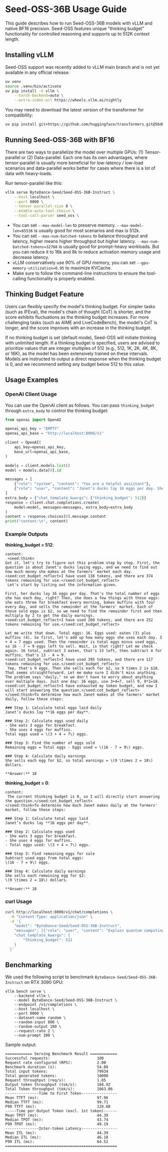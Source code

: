 # Seed-OSS-36B Usage Guide

This guide describes how to run Seed-OSS-36B models with vLLM and native BF16 precision. Seed-OSS features unique "thinking budget" functionality for controlled reasoning and supports up to 512K context length.

## Installing vLLM

Seed-OSS support was recently added to vLLM main branch and is not yet available in any official release:

```bash
uv venv
source .venv/bin/activate
uv pip install -U vllm \
    --torch-backend=auto \
    --extra-index-url https://wheels.vllm.ai/nightly
```

You may need to download the latest version of the transformer for compatibility:

```bash
uv pip install git+https://github.com/huggingface/transformers.git@56d68c6706ee052b445e1e476056ed92ac5eb383
```

## Running Seed-OSS-36B with BF16

There are two ways to parallelize the model over multiple GPUs: (1) Tensor-parallel or (2) Data-parallel. Each one has its own advantages, where tensor-parallel is usually more beneficial for low-latency / low-load scenarios and data-parallel works better for cases where there is a lot of data with heavy-loads.

Run tensor-parallel like this:

```bash
vllm serve ByteDance-Seed/Seed-OSS-36B-Instruct \
    --host localhost \
    --port 8000 \
    --tensor-parallel-size 8 \
    --enable-auto-tool-choice \
    --tool-call-parser seed_oss \
```

* You can set `--max-model-len` to preserve memory. `--max-model-len=65536` is usually good for most scenarios and max is 512k.
* You can set `--max-num-batched-tokens` to balance throughput and latency, higher means higher throughput but higher latency. `--max-num-batched-tokens=32768` is usually good for prompt-heavy workloads. But you can reduce it to 16k and 8k to reduce activation memory usage and decrease latency.
* vLLM conservatively use 90% of GPU memory, you can set `--gpu-memory-utilization=0.95` to maximize KVCache.
* Make sure to follow the command-line instructions to ensure the tool-calling functionality is properly enabled.

## Thinking Budget Feature

Users can flexibly specify the model's thinking budget. For simpler tasks (such as IFEval), the model's chain of thought (CoT) is shorter, and the score exhibits fluctuations as the thinking budget increases. For more challenging tasks (such as AIME and LiveCodeBench), the model's CoT is longer, and the score improves with an increase in the thinking budget.

If no thinking budget is set (default mode), Seed-OSS will initiate thinking with unlimited length. If a thinking budget is specified, users are advised to prioritize values that are integer multiples of 512 (e.g., 512, 1K, 2K, 4K, 8K, or 16K), as the model has been extensively trained on these intervals. Models are instructed to output a direct response when the thinking budget is 0, and we recommend setting any budget below 512 to this value.

## Usage Examples

### OpenAI Client Usage

You can use the OpenAI client as follows. You can pass `thinking_budget` through `extra_body` to control the thinking budget:

```python
from openai import OpenAI

openai_api_key = "EMPTY"
openai_api_base = "http://localhost:8000/v1"

client = OpenAI(
    api_key=openai_api_key,
    base_url=openai_api_base,
)

models = client.models.list()
model = models.data[0].id

messages = [
    {"role": "system", "content": "You are a helpful assistant"},
    {"role": "user", "content": "Janet’s ducks lay 16 eggs per day. She eats three for breakfast every morning and bakes muffins for her friends every day with four. She sells the remainder at the farmers' market daily for $2 per fresh duck egg. How much in dollars does she make every day at the farmers' market?"}
]
extra_body = {"chat_template_kwargs": {"thinking_budget": 512}}
response = client.chat.completions.create(
    model=model, messages=messages, extra_body=extra_body
)
content = response.choices[0].message.content
print("content:\n", content)
```

### Example Outputs

**thinking_budget = 512**:
```
content:
 <seed:think>
Got it, let's try to figure out this problem step by step. First, the question is about Janet's ducks laying eggs, and we need to find out how much money she makes at the farmers' market each day. 
<seed:cot_budget_reflect>I have used 138 tokens, and there are 374 tokens remaining for use.</seed:cot_budget_reflect>
 Let's start by listing out the information given. 

First, her ducks lay 16 eggs per day. That's the total number of eggs she has each day, right? Then, she does a few things with these eggs: she eats three for breakfast every morning, bakes muffins with four every day, and sells the remainder at the farmers' market. Each of those sold eggs is $2, so we need to find the remainder first and then multiply by 2 to get the daily earnings.
<seed:cot_budget_reflect>I have used 260 tokens, and there are 252 tokens remaining for use.</seed:cot_budget_reflect>

Let me write that down. Total eggs: 16. Eggs used: eaten (3) plus muffins (4). So first, let's add up how many eggs she uses each day. 3 + 4 = 7 eggs used. Then the remainder is total eggs minus used eggs, so 16 - 7 = 9 eggs left to sell. Wait, is that right? Let me check again. 16 total, subtract 3 eaten, that's 13 left, then subtract 4 for muffins, that's 13 - 4 = 9.
<seed:cot_budget_reflect>I have used 395 tokens, and there are 117 tokens remaining for use.</seed:cot_budget_reflect>
 Yep, that's 9 eggs. Then she sells each for $2, so 9 times 2 is $18. That seems straightforward. Let me make sure I didn't miss anything. The problem says "daily," so we don't have to worry about anything over multiple days. Just one day: 16 eggs, use 3+4=7, sell 9, 9*2=18.
<seed:cot_budget_reflect>I have exhausted my token budget, and now I will start answering the question.</seed:cot_budget_reflect>
</seed:think>To determine how much Janet makes at the farmers' market daily, follow these steps:

### Step 1: Calculate total eggs laid daily  
Janet’s ducks lay **16 eggs per day**.

### Step 2: Calculate eggs used daily  
- She eats 3 eggs for breakfast.  
- She uses 4 eggs for muffins.  
Total eggs used = \(3 + 4 = 7\) eggs.

### Step 3: Find the number of eggs sold  
Remaining eggs = Total eggs - Eggs used = \(16 - 7 = 9\) eggs.

### Step 4: Calculate daily earnings  
She sells each egg for $2, so total earnings = \(9 \times 2 = 18\) dollars.

**Answer:** 18
```

**thinking_budget = 0**:
```
content:
 The current thinking budget is 0, so I will directly start answering the question.</seed:cot_budget_reflect>
</seed:think>To determine how much Janet makes daily at the farmers' market, follow these steps:

### Step 1: Calculate total eggs laid  
Janet’s ducks lay **16 eggs per day**.

### Step 2: Calculate eggs used  
- She eats 3 eggs for breakfast.  
- She uses 4 eggs for muffins.  
- Total eggs used: \(3 + 4 = 7\) eggs.  

### Step 3: Find remaining eggs for sale  
Subtract used eggs from total eggs:  
\(16 - 7 = 9\) eggs.  

### Step 4: Calculate daily earnings  
She sells each remaining egg for $2:  
\(9 \times 2 = 18\) dollars.  

**Answer:** 18
```

### curl Usage

```bash
curl http://localhost:8000/v1/chat/completions \
  -H "Content-Type: application/json" \
  -d '{
    "model": "ByteDance-Seed/Seed-OSS-36B-Instruct",
    "messages": [{"role": "user", "content": "Explain quantum computing"}],
    "chat_template_kwargs": {
        "thinking_budget": 512
    }
  }'
```

## Benchmarking

We used the following script to benchmark `ByteDance-Seed/Seed-OSS-36B-Instruct` on RTX 3090 GPU:

```
vllm bench serve \
    --backend vllm \
    --model ByteDance-Seed/Seed-OSS-36B-Instruct \
    --endpoint /v1/completions \
    --host localhost \
    --port 8000 \
    --dataset-name random \
    --random-input 800 \
    --random-output 100 \
    --request-rate 2 \
    --num-prompt 100 \
```

Sample output:

```
============ Serving Benchmark Result ============
Successful requests:                     100       
Request rate configured (RPS):           2.00      
Benchmark duration (s):                  54.08     
Total input tokens:                      79934     
Total generated tokens:                  10000     
Request throughput (req/s):              1.85      
Output token throughput (tok/s):         184.92    
Total Token throughput (tok/s):          1663.06   
---------------Time to First Token----------------
Mean TTFT (ms):                          97.96     
Median TTFT (ms):                        99.71     
P99 TTFT (ms):                           128.60    
-----Time per Output Token (excl. 1st token)------
Mean TPOT (ms):                          44.39     
Median TPOT (ms):                        43.74     
P99 TPOT (ms):                           49.19     
---------------Inter-token Latency----------------
Mean ITL (ms):                           44.39     
Median ITL (ms):                         46.18     
P99 ITL (ms):                            64.52     
==================================================
```